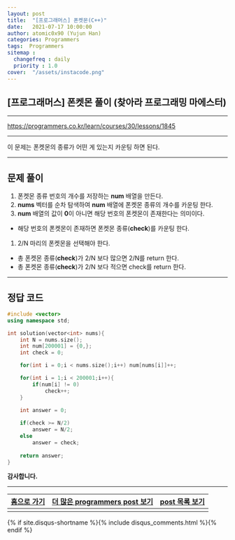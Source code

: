 ```yaml
---
layout: post
title:  "[프로그래머스] 폰켓몬(C++)"
date:   2021-07-17 10:00:00
author: atomic0x90 (Yujun Han)
categories: Programmers
tags:  Programmers
sitemap :
  changefreq : daily
  priority : 1.0
cover:  "/assets/instacode.png"
---
```


## [프로그래머스] 폰켓몬 풀이 (찾아라 프로그래밍 마에스터)

---

<https://programmers.co.kr/learn/courses/30/lessons/1845>

---

이 문제는 폰켓몬의 종류가 어떤 게 있는지 카운팅 하면 된다.

---

## 문제 풀이

1. 폰켓몬 종류 번호의 개수를 저장하는 **num** 배열을 만든다.
1. **nums** 벡터를 순차 탐색하여 **num** 배열에 폰켓몬 종류의 개수를 카운팅 한다.
1. **num** 배열의 값이 **0**이 아니면 해당 번호의 폰켓몬이 존재한다는 의미이다.
  - 해당 번호의 폰켓몬이 존재하면 폰켓몬 종류(**check**)를 카운팅 한다.
1. 2/N 마리의 폰켓몬을 선택해야 한다.
  - 총 폰켓몬 종류(**check**)가 2/N 보다 많으면 2/N를 return 한다.
  - 총 폰켓몬 종류(**check**)가 2/N 보다 적으면 check를 return 한다.

---

## 정답 코드

```cpp
#include <vector>
using namespace std;

int solution(vector<int> nums){
    int N = nums.size();
    int num[200001] = {0,};
    int check = 0;

    for(int i = 0;i < nums.size();i++) num[nums[i]]++;

    for(int i = 1;i < 200001;i++){
        if(num[i] != 0)
            check++;
    }
    
    int answer = 0;

    if(check >= N/2)
        answer = N/2;
    else
        answer = check;
    
    return answer;
}
```

**감사합니다.**


---


[홈으로 가기][01]       |[더 많은 programmers post 보기][03]    |[post 목록 보기][02]
:------:                |:------:                               |:------:
                        |                                       |


[01]: https://atomic0x90.github.io/ "home"
[02]: https://atomic0x90.github.io/posts/ "posts"
[03]: https://atomic0x90.github.io/posts/#Programmers "programmers posts"

{% if site.disqus-shortname %}{% include disqus_comments.html %}{% endif %}

